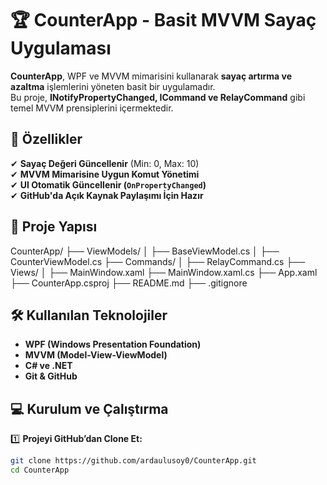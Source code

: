 # 🏆 CounterApp - Basit MVVM Sayaç Uygulaması

**CounterApp**, WPF ve MVVM mimarisini kullanarak **sayaç artırma ve azaltma** işlemlerini yöneten basit bir uygulamadır.  
Bu proje, **INotifyPropertyChanged, ICommand ve RelayCommand** gibi temel MVVM prensiplerini içermektedir.

## 🚀 Özellikler
✔ **Sayaç Değeri Güncellenir** (Min: 0, Max: 10)  
✔ **MVVM Mimarisine Uygun Komut Yönetimi**  
✔ **UI Otomatik Güncellenir (`OnPropertyChanged`)**  
✔ **GitHub'da Açık Kaynak Paylaşımı İçin Hazır**  

## 📂 Proje Yapısı
CounterApp/ ├── ViewModels/ │ ├── BaseViewModel.cs │ ├── CounterViewModel.cs ├── Commands/ │ ├── RelayCommand.cs ├── Views/ │ ├── MainWindow.xaml ├── MainWindow.xaml.cs ├── App.xaml ├── CounterApp.csproj ├── README.md ├── .gitignore

## 🛠 Kullanılan Teknolojiler
- **WPF (Windows Presentation Foundation)**
- **MVVM (Model-View-ViewModel)**
- **C# ve .NET**
- **Git & GitHub**

## 💻 Kurulum ve Çalıştırma
1️⃣ **Projeyi GitHub’dan Clone Et:**  
```sh
git clone https://github.com/ardaulusoy0/CounterApp.git
cd CounterApp
